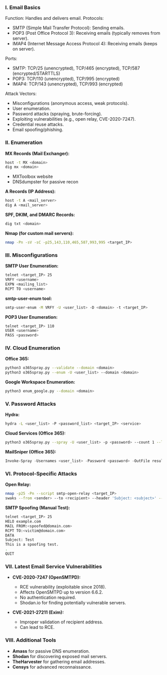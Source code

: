 ### I. Email Basics

Function: Handles and delivers email. Protocols:

- SMTP (Simple Mail Transfer Protocol): Sending emails.
- POP3 (Post Office Protocol 3): Receiving emails (typically removes from server).
- IMAP4 (Internet Message Access Protocol 4): Receiving emails (keeps on server).

Ports:

- SMTP: TCP/25 (unencrypted), TCP/465 (encrypted), TCP/587 (encrypted/STARTTLS)
- POP3: TCP/110 (unencrypted), TCP/995 (encrypted)
- IMAP4: TCP/143 (unencrypted), TCP/993 (encrypted)

Attack Vectors:

- Misconfigurations (anonymous access, weak protocols).
- User enumeration.
- Password attacks (spraying, brute-forcing).
- Exploiting vulnerabilities (e.g., open relay, CVE-2020-7247).
- Credential reuse attacks.
- Email spoofing/phishing.

### II. Enumeration

**MX Records (Mail Exchanger):**

```bash
host -t MX <domain>
dig mx <domain>
```

- MXToolbox website
- DNSdumpster for passive recon

**A Records (IP Address):**

```bash
host -t A <mail_server>
dig A <mail_server>
```

**SPF, DKIM, and DMARC Records:**

```bash
dig txt <domain>
```

**Nmap (for custom mail servers):**

```bash
nmap -Pn -sV -sC -p25,143,110,465,587,993,995 <target_IP>
```

### III. Misconfigurations

**SMTP User Enumeration:**

```bash
telnet <target_IP> 25
VRFY <username>
EXPN <mailing_list>
RCPT TO <username>
```

**smtp-user-enum tool:**

```bash
smtp-user-enum -M VRFY -U <user_list> -D <domain> -t <target_IP>
```

**POP3 User Enumeration:**

```bash
telnet <target_IP> 110
USER <username>
PASS <password>
```

### IV. Cloud Enumeration

**Office 365:**

```bash
python3 o365spray.py --validate --domain <domain>
python3 o365spray.py --enum -U <user_list> --domain <domain>
```

**Google Workspace Enumeration:**

```bash
python3 enum_google.py --domain <domain>
```

### V. Password Attacks

**Hydra:**

```bash
hydra -L <user_list> -P <password_list> <target_IP> <service>
```

**Cloud Services (Office 365):**

```bash
python3 o365spray.py --spray -U <user_list> -p <password> --count 1 --lockout 1 --domain <domain>
```

**MailSniper (Office 365):**

```powershell
Invoke-Spray -Usernames <user_list> -Password <password> -OutFile results.txt
```

### VI. Protocol-Specific Attacks

**Open Relay:**

```bash
nmap -p25 -Pn --script smtp-open-relay <target_IP>
swaks --from <sender> --to <recipient> --header 'Subject: <subject>' --body <body> --server <target_IP>
```

**SMTP Spoofing (Manual Test):**

```bash
telnet <target_IP> 25
HELO example.com
MAIL FROM:<spoofed@domain.com>
RCPT TO:<victim@domain.com>
DATA
Subject: Test
This is a spoofing test.
.
QUIT
```

### VII. Latest Email Service Vulnerabilities

- **CVE-2020-7247 (OpenSMTPD):**
    
    - RCE vulnerability (exploitable since 2018).
    - Affects OpenSMTPD up to version 6.6.2.
    - No authentication required.
    - Shodan.io for finding potentially vulnerable servers.
- **CVE-2021-27211 (Exim):**
    
    - Improper validation of recipient address.
    - Can lead to RCE.

### VIII. Additional Tools

- **Amass** for passive DNS enumeration.
- **Shodan** for discovering exposed mail servers.
- **TheHarvester** for gathering email addresses.
- **Censys** for advanced reconnaissance.